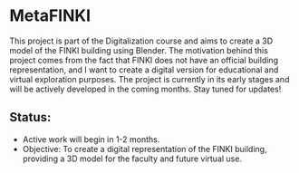 # MetaFINKI

This project is part of the Digitalization course and aims to create a 3D model of the FINKI building using Blender. The motivation behind this project comes from the fact that FINKI does not have an official building representation, and I want to create a digital version for educational and virtual exploration purposes. The project is currently in its early stages and will be actively developed in the coming months. <bold>Stay tuned for updates!</bold>

## Status:
- Active work will begin in 1-2 months.
- Objective: To create a digital representation of the FINKI building, providing a 3D model for the faculty and future virtual use.
